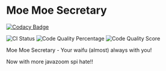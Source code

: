# Moe Moe Secretary

[![Codacy Badge](https://api.codacy.com/project/badge/Grade/1a453d13dece4b13814eda070bd910a7)](https://app.codacy.com/manual/kaikyu.lotus/moe-moe-secretary?utm_source=github.com&utm_medium=referral&utm_content=KaikyuLotus/moe-moe-secretary&utm_campaign=Badge_Grade_Dashboard)

![CI Status](https://github.com/KaikyuDev/moe-moe-secretary/workflows/Java%20CI/badge.svg)
![Code Quality Percentage](https://www.code-inspector.com/project/12329/score/svg)
![Code Quality Score](https://www.code-inspector.com/project/12329/status/svg)

Moe Moe Secretary - Your waifu (almost) always with you!

Now with more javazoom spi hate!!
